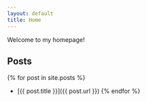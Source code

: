 ```yaml
---
layout: default
title: Home
---
```


Welcome to my homepage!

## Posts
{% for post in site.posts %}
* [{{ post.title }}]({{ post.url }})
{% endfor %}